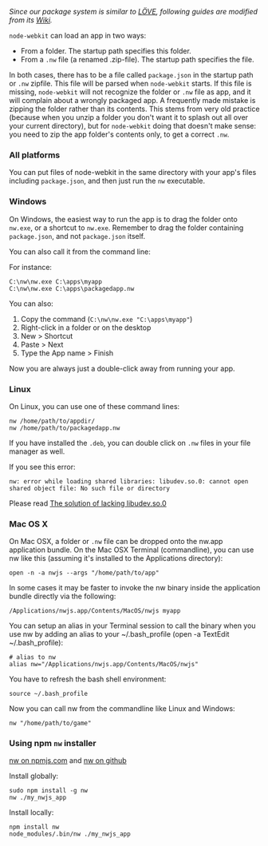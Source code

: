 _Since our package system is similar to [LÖVE](https://love2d.org), following guides are modified from its [Wiki](https://love2d.org/wiki/Getting_Started)._

`node-webkit` can load an app in two ways:

* From a folder. The startup path specifies this folder.
* From a `.nw` file (a renamed .zip-file). The startup path specifies the file.

In both cases, there has to be a file called `package.json` in the startup path or `.nw` zipfile. This file will be parsed when `node-webkit` starts. If this file is missing, `node-webkit` will not recognize the folder or `.nw` file as app, and it will complain about a wrongly packaged app. A frequently made mistake is zipping the folder rather than its contents. This stems from very old practice (because when you unzip a folder you don't want it to splash out all over your current directory), but for `node-webkit` doing that doesn't make sense: you need to zip the app folder's contents only, to get a correct `.nw`.

### All platforms

You can put files of node-webkit in the same directory with your app's files including `package.json`, and then just run the `nw` executable.

### Windows

On Windows, the easiest way to run the app is to drag the folder onto `nw.exe`, or a shortcut to `nw.exe`. Remember to drag the folder containing `package.json`, and not `package.json` itself.

You can also call it from the command line:

For instance:

    C:\nw\nw.exe C:\apps\myapp
    C:\nw\nw.exe C:\apps\packagedapp.nw

You can also:

1. Copy the command (`C:\nw\nw.exe "C:\apps\myapp"`)
2. Right-click in a folder or on the desktop
3. New > Shortcut
4. Paste > Next
5. Type the App name > Finish

Now you are always just a double-click away from running your app.

### Linux

On Linux, you can use one of these command lines:

    nw /home/path/to/appdir/
    nw /home/path/to/packagedapp.nw

If you have installed the `.deb`, you can double click on `.nw` files in your file manager as well.

If you see this error:

    nw: error while loading shared libraries: libudev.so.0: cannot open shared object file: No such file or directory
Please read [The solution of lacking libudev.so.0](https://github.com/nwjs/nw.js/wiki/The-solution-of-lacking-libudev.so.0)

### Mac OS X

On Mac OSX, a folder or `.nw` file can be dropped onto the nw.app application bundle. On the Mac OSX Terminal (commandline), you can use nw like this (assuming it's installed to the Applications directory):

    open -n -a nwjs --args "/home/path/to/app"

In some cases it may be faster to invoke the nw binary inside the application bundle directly via the following:

    /Applications/nwjs.app/Contents/MacOS/nwjs myapp

You can setup an alias in your Terminal session to call the binary when you use nw by adding an alias to your ~/.bash_profile (open -a TextEdit ~/.bash_profile):

    # alias to nw
    alias nw="/Applications/nwjs.app/Contents/MacOS/nwjs"

You have to refresh the bash shell environment:

    source ~/.bash_profile

Now you can call nw from the commandline like Linux and Windows:

    nw "/home/path/to/game"

### Using npm `nw` installer

[nw on npmjs.com](https://www.npmjs.com/package/nw) and [nw on github](https://github.com/nwjs/npm-installer)

Install globally:
```
sudo npm install -g nw
nw ./my_nwjs_app
```

Install locally:
```
npm install nw
node_modules/.bin/nw ./my_nwjs_app
```
